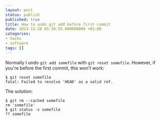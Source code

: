 ```yaml
---
layout: post
status: publish
published: true
title: How to undo git add before first commit
date: 2013-12-28 05:39:55.000000000 +01:00
categories:
- hacks
- software
tags: []
---
```

Normally I undo `git add somefile` with `git reset somefile`.
However, if you're before the first commit, this won't work:

```
$ git reset somefile
fatal: Failed to resolve 'HEAD' as a valid ref.
```

The solution:

```
$ git rm --cached somefile
rm 'somefile'
$ git status -s somefile
?? somefile
```
